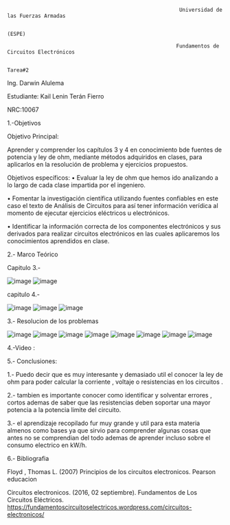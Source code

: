                                                             Universidad de las Fuerzas Armadas
                                                            
                                                                         (ESPE)
                                                                         
                                                           Fundamentos de Circuitos Electrónicos
                                                           
                                                                         Tarea#2
                                                                         
Ing. Darwin Alulema


Estudiante: Kail Lenin Terán Fierro

NRC:10067

1.-Objetivos

Objetivo Principal:

Aprender y comprender los capítulos 3 y 4 en conocimiento bde fuentes de potencia y ley de ohm, mediante métodos adquiridos en clases, para aplicarlos en la resolución de problema y ejercicios propuestos.

 Objetivos específicos:
• Evaluar la ley de ohm que hemos ido analizando a lo largo de cada clase impartida por el ingeniero.

• Fomentar la investigación científica utilizando fuentes confiables en este caso el texto de Análisis de Circuitos para así tener información verídica al momento de ejecutar ejercicios eléctricos u electrónicos.

• Identificar la información correcta de los componentes electrónicos y sus derivados para realizar circuitos electrónicos en las cuales aplicaremos los conocimientos aprendidos en clase.

2.- Marco Teórico

Capitulo 3.-

![image](https://user-images.githubusercontent.com/117742027/202742375-ff1716ff-6ad2-47b6-aa13-d155b2b71a73.png)
![image](https://user-images.githubusercontent.com/117742027/202742400-3a68493b-8e7d-4aa2-8e5d-9bbf142579ad.png)


capitulo 4.-


![image](https://user-images.githubusercontent.com/117742027/202742430-5026d284-2e8f-47ec-9767-cca0d7d07544.png)
![image](https://user-images.githubusercontent.com/117742027/202742457-f6082482-2f43-45cc-b1dc-eb11c9020fc5.png)
![image](https://user-images.githubusercontent.com/117742027/202742467-3622db46-08b3-413d-850c-088e4719defb.png)

3.- Resolucion de los problemas

![image](https://user-images.githubusercontent.com/117742027/202742539-a4c69cfa-799b-497c-aafb-6a03478b4ee6.png)
![image](https://user-images.githubusercontent.com/117742027/202742568-30714fae-6239-408e-9538-a537233cb995.png)
![image](https://user-images.githubusercontent.com/117742027/202742715-ecdb7abb-bafa-4973-9319-5402d4f91d75.png)
![image](https://user-images.githubusercontent.com/117742027/202742788-26eb7c6a-ae29-4804-949f-49824d11f5e9.png)
![image](https://user-images.githubusercontent.com/117742027/202743152-9f1e0cb3-191d-4d5b-9421-9ee55d323b30.png)
![image](https://user-images.githubusercontent.com/117742027/202743203-638bcdfb-05d8-457d-897c-a68a5f751b30.png)
![image](https://user-images.githubusercontent.com/117742027/202743250-2d964e00-9a0c-4959-84ab-15d769cc24d9.png)
![image](https://user-images.githubusercontent.com/117742027/202743356-bead0cc0-051a-46fd-af37-3558b1d8a320.png)


4.-Video : 

5.- Conclusiones:

1.- Puedo decir que es muy interesante y demasiado util el conocer la ley de ohm para poder calcular la corriente , voltaje o resistencias en los circuitos .

2.- tambien es importante conocer como identificar y solventar errores , cortos ademas de saber que las resistencias deben soportar una mayor potencia a la potencia limite del circuito.

3.- el aprendizaje recopilado fur muy grande y util para esta materia almenos como bases ya que sirvio para comprender algunas cosas que antes no se comprendian del todo ademas de aprender incluso sobre el consumo electrico en kW/h.

6.- Bibliografia

Floyd , Thomas L. (2007) Principios de los circuitos electronicos. Pearson educacion

Circuitos electronicos. (2016, 02 septiembre). Fundamentos de Los Circuitos Eléctricos. https://fundamentoscircuitoselectricos.wordpress.com/circuitos-electronicos/
